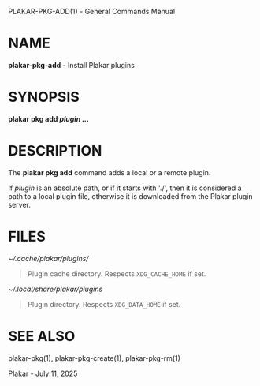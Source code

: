 PLAKAR-PKG-ADD(1) - General Commands Manual

# NAME

**plakar-pkg-add** - Install Plakar plugins

# SYNOPSIS

**plakar&nbsp;pkg&nbsp;add&nbsp;*plugin&nbsp;...*&zwnj;**

# DESCRIPTION

The
**plakar pkg add**
command adds a local or a remote plugin.

If
*plugin*
is an absolute path, or if it starts with
'./',
then it is considered a path to a local plugin file, otherwise
it is downloaded from the Plakar plugin server.

# FILES

*~/.cache/plakar/plugins/*

> Plugin cache directory.
> Respects
> `XDG_CACHE_HOME`
> if set.

*~/.local/share/plakar/plugins*

> Plugin directory.
> Respects
> `XDG_DATA_HOME`
> if set.

# SEE ALSO

plakar-pkg(1),
plakar-pkg-create(1),
plakar-pkg-rm(1)

Plakar - July 11, 2025
